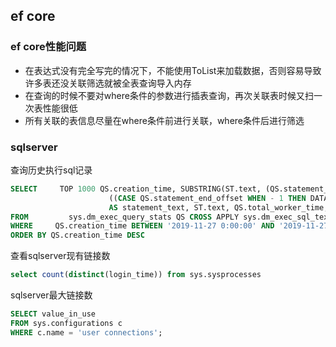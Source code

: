## ef core

### ef core性能问题

- 在表达式没有完全写完的情况下，不能使用ToList来加载数据，否则容易导致许多表还没关联筛选就被全表查询导入内存
- 在查询的时候不要对where条件的参数进行插表查询，再次关联表时候又扫一次表性能很低
- 所有关联的表信息尽量在where条件前进行关联，where条件后进行筛选



### sqlserver

查询历史执行sql记录

```sql
SELECT     TOP 1000 QS.creation_time, SUBSTRING(ST.text, (QS.statement_start_offset / 2) + 1,
                      ((CASE QS.statement_end_offset WHEN - 1 THEN DATALENGTH(st.text) ELSE QS.statement_end_offset END - QS.statement_start_offset) / 2) + 1)
                      AS statement_text, ST.text, QS.total_worker_time, QS.last_worker_time, QS.max_worker_time, QS.min_worker_time
FROM         sys.dm_exec_query_stats QS CROSS APPLY sys.dm_exec_sql_text(QS.sql_handle) ST
WHERE     QS.creation_time BETWEEN '2019-11-27 0:00:00' AND '2019-11-27 16:00:00' AND ST.text LIKE 'Delete%%'
ORDER BY QS.creation_time DESC
```

查看sqlserver现有链接数

```sql
select count(distinct(login_time)) from sys.sysprocesses
```

sqlserver最大链接数

```sql
SELECT value_in_use
FROM sys.configurations c
WHERE c.name = 'user connections';
```

